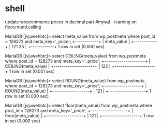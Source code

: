 # shell
update woocommerce prices in decimal part
#mysql - learning on floor,round,ceiling


MariaDB [jvjuwehbtc]>  select meta_value from wp_postmeta where post_id = 128273 and meta_key='_price';
+------------+
| meta_value |
+------------+
| 121.25     |
+------------+
1 row in set (0.000 sec)

MariaDB [jvjuwehbtc]> select  CEILING(meta_value) from wp_postmeta  where post_id = 128273 and meta_key='_price';
+---------------------+
| CEILING(meta_value) |
+---------------------+
|                 122 |
+---------------------+
1 row in set (0.001 sec)

MariaDB [jvjuwehbtc]> select ROUND(meta_value) from wp_postmeta  where post_id = 128273 and meta_key='_price';
+-------------------+
| ROUND(meta_value) |
+-------------------+
|               121 |
+-------------------+
1 row in set (0.000 sec)

MariaDB [jvjuwehbtc]> select floor(meta_value) from wp_postmeta where post_id = 128273 and meta_key='_price';
+-------------------+
| floor(meta_value) |
+-------------------+
|               121 |
+-------------------+
1 row in set (0.000 sec)
